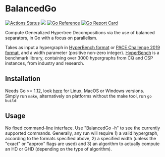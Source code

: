 # BalancedGo
[![Actions Status](https://github.com/cem-okulmus/BalancedGo/workflows/Go/badge.svg)](https://github.com/cem-okulmus/BalancedGo/actions)
[![](https://img.shields.io/github/v/release/cem-okulmus/BalancedGo)](https://github.com/cem-okulmus/BalancedGo/releases/latest)
[![Go Reference](https://pkg.go.dev/badge/github.com/cem-okulmus/BalancedGo.svg)](https://pkg.go.dev/github.com/cem-okulmus/BalancedGo)
[![Go Report Card](https://goreportcard.com/badge/github.com/cem-okulmus/BalancedGo)](https://goreportcard.com/report/github.com/cem-okulmus/BalancedGo)

Compute Generalized Hypertree Decompositions via the use of balanced separators, in Go with a focus on parallelism. 

Takes as input a hypergraph in [HyperBench format](http://hyperbench.dbai.tuwien.ac.at/downloads/manual.pdf) or [PACE Challenge 2019 format](https://pacechallenge.org/2019/htd/htd_format/), and a width parameter (positive non-zero integer). 
[HyperBench](http://hyperbench.dbai.tuwien.ac.at/) is a benchmark library, containing over 3000 hypergraphs from CQ and CSP instances, from industry and research. 

## Installation
Needs Go >= 1.12, look [here](https://golang.org/dl/) for Linux, MacOS or Windows versions.   
Simply run `make`, alternatively on platforms without the make tool, run `go build`
  


## Usage 
No fixed command-line interface. Use "BalancedGo -h" to see the currently supported commands. 
Generally, any run will require 1) a valid hypergraph, according to the formats specified above, 2) a specified width (unless the "exact" or "approx" flags are used) and 3) an algorithm to actually compute an HD or GHD (depending on the type of algorithm). 
